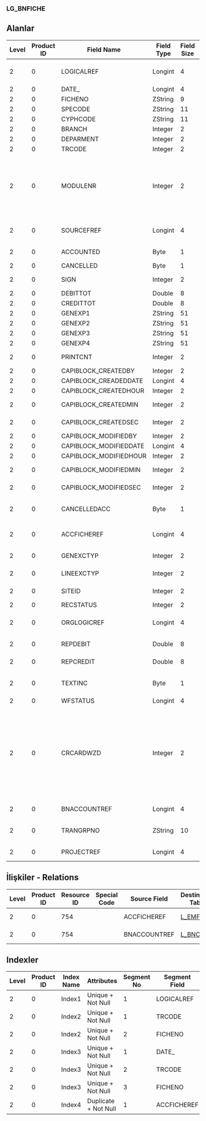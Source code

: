 ### LG_BNFICHE

## Alanlar

**Level**|**Product ID**|**Field Name**|**Field Type**|**Field Size**|**Field Offset**|**Türkçe Açıklama**|**Expression**
-----|-----|-----|-----|-----|-----|-----|-----
2|0|LOGICALREF|Longint|4|0|Banka Fişi Logical Ref.|Bank Voucher Logical Reference
2|0|DATE_|Longint|4|4|Tarih|Date
2|0|FICHENO|ZString|9|8|Fiş Numarası|Voucher Number
2|0|SPECODE|ZString|11|17|Özel Kod|Aux. Code
2|0|CYPHCODE|ZString|11|28|Yetki Kodu|Auth. Code
2|0|BRANCH|Integer|2|39|İşyeri|Division
2|0|DEPARMENT|Integer|2|41|Bölüm|Deparment
2|0|TRCODE|Integer|2|43|Hareket türü|Transaction Type
2|0|MODULENR|Integer|2|45|Modül Numarası ;6 : Çek/Senet;7 : Banka;10 : Kasa|Module Number ;6 Checks/P.notes;7 Bank;10 Safe Deposit;61-62 Checks/P.notes - AR/AP Transactions
2|0|SOURCEFREF|Longint|4|47|Bağlı fiş ref.|Voucher Reference That Connected
2|0|ACCOUNTED|Byte|1|51|Muhasebeleştirildi|Posted to General Ledger
2|0|CANCELLED|Byte|1|52|İptal Edilmiş|Cancelled
2|0|SIGN|Integer|2|53|Borç/Alacak İşareti|Debit / Credit Sign
2|0|DEBITTOT|Double|8|55|Borç Toplamı|Debit Total
2|0|CREDITTOT|Double|8|63|Alacak Toplamı|Credit Total
2|0|GENEXP1|ZString|51|71|Açıklama|Description
2|0|GENEXP2|ZString|51|122|Açıklama|Description
2|0|GENEXP3|ZString|51|173|Açıklama|Description
2|0|GENEXP4|ZString|51|224|Açıklama|Description
2|0|PRINTCNT|Integer|2|275|Basılmış Toplam Hesap|Total Count of Printed
2|0|CAPIBLOCK_CREATEDBY|Integer|2|277|Oluşturan|Created By
2|0|CAPIBLOCK_CREADEDDATE|Longint|4|279|Oluşturulma Tarihi|Created Date
2|0|CAPIBLOCK_CREATEDHOUR|Integer|2|283|Oluşturulma Saati|Created Hour
2|0|CAPIBLOCK_CREATEDMIN|Integer|2|285|Oluşturulma Dakikası|Created Minute
2|0|CAPIBLOCK_CREATEDSEC|Integer|2|287|Oluşturulma Saniyesi|Created Second
2|0|CAPIBLOCK_MODIFIEDBY|Integer|2|289|Değiştiren|Modified By
2|0|CAPIBLOCK_MODIFIEDDATE|Longint|4|291|Değiştirilme Tarihi|Modified Date
2|0|CAPIBLOCK_MODIFIEDHOUR|Integer|2|295|Değiştirilme Saati|Modified Hour
2|0|CAPIBLOCK_MODIFIEDMIN|Integer|2|297|Değiştirilme Dakikası|Modified Minute
2|0|CAPIBLOCK_MODIFIEDSEC|Integer|2|299|Değiştirilme Saniyesi|Modified Second
2|0|CANCELLEDACC|Byte|1|301|Muhasebeleştirme İşlemi İptal Edilmiş|Cancelled Posting to General Ledger
2|0|ACCFICHEREF|Longint|4|302|Genel Muhasebe Fişi Referansı|General Ledger Voucher Reference
2|0|GENEXCTYP|Integer|2|306|Döviz Türü (Genel)|F. Currency Type (General)
2|0|LINEEXCTYP|Integer|2|308|Döviz Türü (Satır)|F. Currency Type (Line)
2|0|SITEID|Integer|2|310|Veri Merkezi|Data Processing Site
2|0|RECSTATUS|Integer|2|312|Kayıt Durumu|Record Status
2|0|ORGLOGICREF|Longint|4|314|Orijinal Kayıt Log. Ref.|Original Record Logical Reference
2|0|REPDEBIT|Double|8|318|Borç (RD)|Debit (Reporting Currency)
2|0|REPCREDIT|Double|8|326|Alacak (RD)|Credit (Reporting Currency)
2|0|TEXTINC|Byte|1|334|Ayrıntılı Açıklama İçerir (1- Evet, 0- Hayır)|Contains Detail Description (1:Yes, 0:No)
2|0|WFSTATUS|Longint|4|335|Kullanımda Değil|Not In Use
2|0|CRCARDWZD|Integer|2|339||Has it been generated by payment wizard? ;0: It has not been generated by payment wizard;1: Payment Wizard+Credit Card;2: Payment Wizard+Credit Card Return Slip
2|0|BNACCOUNTREF|Longint|4|341|Banka Hesapları Referansı|Banks Reference
2|0|TRANGRPNO|ZString|10|345|Hareket grup numarası (fiş)|Transaction Group Nr. (For slip)
2|0|PROJECTREF|Longint|4|355|Proje Referansı|PROJECT Reference

## İlişkiler - Relations
**Level**|**Product ID**|**Resource ID**|**Special Code**|**Source Field**|**Destination Table**|**Destination Field**|**Relation Type**|**Extra Condition**
-----|-----|-----|-----|-----|-----|-----|-----|-----
2|0|754||ACCFICHEREF|[L_EMFICHE](../LG_EMFICHE "L_EMFICHE")|LOGICALREF|one-to-one|
2|0|754||BNACCOUNTREF|[L_BNCARD](../LG_BNCARD "L_BNCARD")|LOGICALREF|one-to-one|

## Indexler
**Level**|**Product ID**|**Index Name**|**Attributes**|**Segment No**|**Segment Field**|**Sense**
-----|-----|-----|-----|-----|-----|-----
2|0|Index1|Unique + Not Null|1|LOGICALREF|Ascending
2|0|Index2|Unique + Not Null|1|TRCODE|Ascending
2|0|Index2|Unique + Not Null|2|FICHENO|Ascending
2|0|Index3|Unique + Not Null|1|DATE_|Ascending
2|0|Index3|Unique + Not Null|2|TRCODE|Ascending
2|0|Index3|Unique + Not Null|3|FICHENO|Ascending
2|0|Index4|Duplicate + Not Null|1|ACCFICHEREF|Ascending
